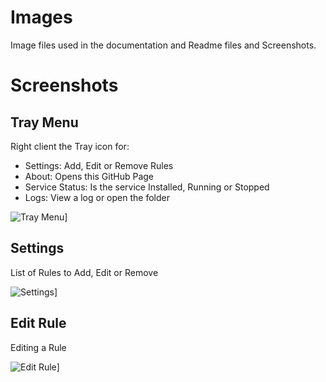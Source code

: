 # Images

Image files used in the documentation and Readme files and Screenshots.

# Screenshots

## Tray Menu

Right client the Tray icon for:

- Settings: Add, Edit or Remove Rules
- About: Opens this GitHub Page
- Service Status: Is the service Installed, Running or Stopped
- Logs: View a log or open the folder

![Tray Menu](https://github.com/andrewbadge/DNSRoaming/blob/main/Images/DNSRoamingClient-TrayMenu.PNG)]

## Settings

List of Rules to Add, Edit or Remove

![Settings](https://github.com/andrewbadge/DNSRoaming/blob/main/Images/DNSRoamingClient-Settings.PNG)]

## Edit Rule

Editing a Rule

![Edit Rule](https://github.com/andrewbadge/DNSRoaming/blob/main/Images/DNSRoamingClient-EditRule.PNG)]

